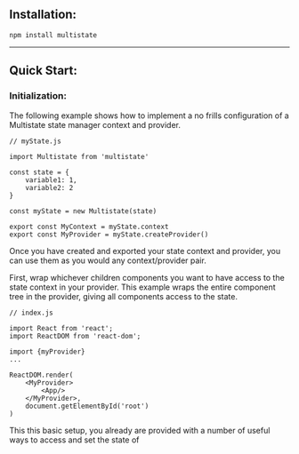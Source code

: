 ## Installation:

```
npm install multistate
```
___
## Quick Start:

### Initialization:

The following example shows how to implement a no frills configuration of a Multistate state manager context and provider.

```
// myState.js

import Multistate from 'multistate'

const state = {
    variable1: 1,
    variable2: 2
}

const myState = new Multistate(state)

export const MyContext = myState.context
export const MyProvider = myState.createProvider()
```

Once you have created and exported your state context and provider, you can use them as you would any context/provider pair. 

First, wrap whichever children components you want to have access to the state context in your provider. This example wraps the entire component tree in the provider, giving all components access to the state. 

```
// index.js

import React from 'react';
import ReactDOM from 'react-dom';

import {myProvider} 
...

ReactDOM.render(
    <MyProvider>
        <App/>
    </MyProvider>,
    document.getElementById('root')
)

```

This this basic setup, you already are provided with a number of useful ways to access and set the state of